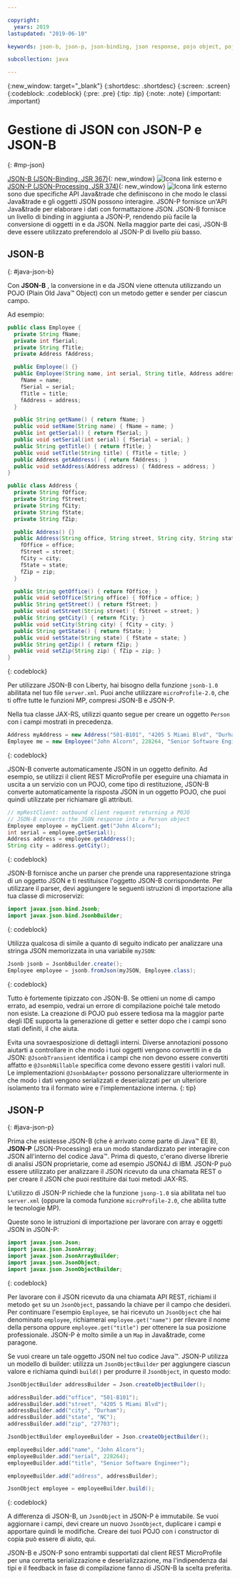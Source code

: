```yaml
---

copyright:
  years: 2019
lastupdated: "2019-06-10"

keywords: json-b, json-p, json-binding, json response, pojo object, pojo, jsonobject, jsonobjectbuilder, java api json

subcollection: java

---
```


{:new_window: target="_blank"}
{:shortdesc: .shortdesc}
{:screen: .screen}
{:codeblock: .codeblock}
{:pre: .pre}
{:tip: .tip}
{:note: .note}
{:important: .important}

# Gestione di JSON con JSON-P e JSON-B
{: #mp-json}

[JSON-B (JSON-Binding, JSR 367)](http://json-b.net/){: new_window} ![Icona link esterno](../icons/launch-glyph.svg "Icona link esterno") e [JSON-P (JSON-Processing, JSR 374)](https://javaee.github.io/jsonp/){: new_window} ![Icona link esterno](../icons/launch-glyph.svg "Icona link esterno") sono due specifiche API Java&trade che definiscono in che modo le classi Java&trade e gli oggetti JSON possono interagire. JSON-P fornisce un'API Java&trade per elaborare i dati con formattazione JSON. JSON-B fornisce un livello di binding in aggiunta a JSON-P, rendendo più facile la conversione di oggetti in e da JSON. Nella maggior parte dei casi, JSON-B deve essere utilizzato preferendolo al JSON-P di livello più basso.

## JSON-B
{: #java-json-b}

Con **JSON-B** , la conversione in e da JSON viene ottenuta utilizzando un POJO (Plain Old Java&trade; Object) con un metodo getter e sender per ciascun campo. 

Ad esempio:
```java
public class Employee {
  private String fName;
  private int fSerial;
  private String fTitle;
  private Address fAddress;

  public Employee() {}
  public Employee(String name, int serial, String title, Address address) {
    fName = name;
    fSerial = serial;
    fTitle = title;
    fAddress = address;
  }

  public String getName() { return fName; }
  public void setName(String name) { fName = name; }
  public int getSerial() { return fSerial; }
  public void setSerial(int serial) { fSerial = serial; }
  public String getTitle() { return fTitle; }
  public void setTitle(String title) { fTitle = title; }
  public Address getAddress() { return fAddress; }
  public void setAddress(Address address) { fAddress = address; }
}

public class Address {
  private String fOffice;
  private String fStreet;
  private String fCity;
  private String fState;
  private String fZip;

  public Address() {}
  public Address(String office, String street, String city, String state, String zip) {
    fOffice = office;
    fStreet = street;
    fCity = city;
    fState = state;
    fZip = zip;
  }

  public String getOffice() { return fOffice; }
  public void setOffice(String office) { fOffice = office; }
  public String getStreet() { return fStreet; }
  public void setStreet(String street) { fStreet = street; }
  public String getCity() { return fCity; }
  public void setCity(String city) { fCity = city; }
  public String getState() { return fState; }
  public void setState(String state) { fState = state; }
  public String getZip() { return fZip; }
  public void setZip(String zip) { fZip = zip; }
}
```
{: codeblock}

Per utilizzare JSON-B con Liberty, hai bisogno della funzione `jsonb-1.0` abilitata nel tuo file `server.xml`. Puoi anche utilizzare `microProfile-2.0`, che ti offre tutte le funzioni MP, compresi JSON-B e JSON-P.

Nella tua classe JAX-RS, utilizzi quanto segue per creare un oggetto `Person` con i campi mostrati in precedenza.

```java
Address myAddress = new Address("501-B101", "4205 S Miami Blvd", "Durham", "NC", "27703");
Employee me = new Employee("John Alcorn", 228264, "Senior Software Engineer", myAddress);
```
{: codeblock}

JSON-B converte automaticamente JSON in un oggetto definito. Ad esempio, se utilizzi il client REST MicroProfile per eseguire una chiamata in uscita a un servizio con un POJO, come tipo di restituzione, JSON-B converte automaticamente la risposta JSON in un oggetto POJO, che puoi quindi utilizzate per richiamare gli attributi.

```java
// mpRestClient: outbound client request returning a POJO
// JSON-B converts the JSON response into a Person object
Employee employee = myClient.get("John Alcorn");
int serial = employee.getSerial();
Address address = employee.getAddress();
String city = address.getCity();
```
{: codeblock}

JSON-B fornisce anche un parser che prende una rappresentazione stringa di un oggetto JSON e ti restituisce l'oggetto JSON-B corrispondente. Per utilizzare il parser, devi aggiungere le seguenti istruzioni di importazione alla tua classe di microservizi:

```java
import javax.json.bind.Jsonb;
import javax.json.bind.JsonbBuilder;
```
{: codeblock}

Utilizza qualcosa di simile a quanto di seguito indicato per analizzare una stringa JSON memorizzata in una variabile `myJSON`:

```java
Jsonb jsonb = JsonbBuilder.create();
Employee employee = jsonb.fromJson(myJSON, Employee.class);
```
{: codeblock}

Tutto è fortemente tipizzato con JSON-B. Se ottieni un nome di campo errato, ad esempio, vedrai un errore di compilazione poiché tale metodo non esiste. La creazione di POJO può essere tediosa ma la maggior parte degli IDE supporta la generazione di getter e setter dopo che i campi sono stati definiti, il che aiuta.

Evita una sovraesposizione di dettagli interni. Diverse annotazioni possono aiutarti a controllare in che modo i tuoi oggetti vengono convertiti in e da JSON: `@JsonbTransient` identifica i campi che non devono essere convertiti affatto e `@JsonbNillable` specifica come devono essere gestiti i valori null. Le implementazioni `@JsonbAdapter` possono personalizzare ulteriormente in che modo i dati vengono serializzati e deserializzati per un ulteriore isolamento tra il formato wire e l'implementazione interna.
{: tip}

## JSON-P
{: #java-json-p}

Prima che esistesse JSON-B (che è arrivato come parte di Java&trade; EE 8), **JSON-P** (JSON-Processing) era un modo standardizzato per interagire con JSON all'interno del codice Java&trade;. Prima di questo, c'erano diverse librerie di analisi JSON proprietarie, come ad esempio JSON4J di IBM. JSON-P può essere utilizzato per analizzare il JSON ricevuto da una chiamata REST o per creare il JSON che puoi restituire dai tuoi metodi JAX-RS.

L'utilizzo di JSON-P richiede che la funzione `jsonp-1.0` sia abilitata nel tuo `server.xml` (oppure la comoda funzione `microProfile-2.0`, che abilita tutte le tecnologie MP).

Queste sono le istruzioni di importazione per lavorare con array e oggetti JSON in JSON-P:

```java
import javax.json.Json;
import javax.json.JsonArray;
import javax.json.JsonArrayBuilder;
import javax.json.JsonObject;
import javax.json.JsonObjectBuilder;
```
{: codeblock}

Per lavorare con il JSON ricevuto da una chiamata API REST, richiami il metodo `get` su un `JsonObject`, passando la chiave per il campo che desideri. Per continuare l'esempio `Employee`, se hai ricevuto un `JsonObject` che hai denominato `employee`, richiamerai `employee.get("name")` per rilevare il nome della persona oppure `employee.get("title")` per ottenere la sua posizione professionale. JSON-P è molto simile a un `Map` in Java&trade, come paragone.

Se vuoi creare un tale oggetto JSON nel tuo codice Java&trade;. JSON-P utilizza un modello di builder: utilizza un `JsonObjectBuilder` per aggiungere ciascun valore e richiama quindi `build()` per produrre il `JsonObject`, in questo modo:

```java
JsonObjectBuilder addressBuilder = Json.createObjectBuilder();

addressBuilder.add("office", "501-B101");
addressBuilder.add("street", "4205 S Miami Blvd");
addressBuilder.add("city", "Durham");
addressBuilder.add("state", "NC");
addressBuilder.add("zip", "27703");

JsonObjectBuilder employeeBuilder = Json.createObjectBuilder();

employeeBuilder.add("name", "John Alcorn");
employeeBuilder.add("serial", 228264);
employeeBuilder.add("title", "Senior Software Engineer");

employeeBuilder.add("address", addressBuilder);

JsonObject employee = employeeBuilder.build();
```
{: codeblock}

A differenza di JSON-B, un `JsonObject` in JSON-P è immutabile. Se vuoi aggiornare i campi, devi creare un nuovo `JsonObject`, duplicare i campi e apportare quindi le modifiche. Creare dei tuoi POJO con i constructor di copia può essere di aiuto, qui.

JSON-B e JSON-P sono entrambi supportati dal client REST MicroProfile per una corretta serializzazione e deserializzazione, ma l'indipendenza dai tipi e il feedback in fase di compilazione fanno di JSON-B la scelta preferita.
